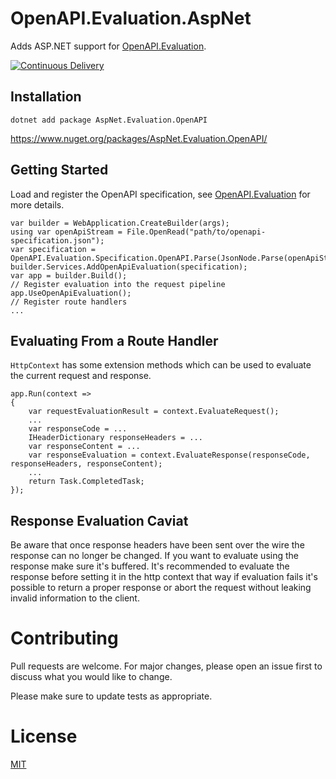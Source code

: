 # OpenAPI.Evaluation.AspNet
Adds ASP.NET support for [OpenAPI.Evaluation](https://github.com/Fresa/OpenAPI.Evaluation).

[![Continuous Delivery](https://github.com/Fresa/OpenAPI.Evaluation.AspNet/actions/workflows/cd.yml/badge.svg)](https://github.com/Fresa/OpenAPI.Evaluation.AspNet/actions/workflows/cd.yml)

## Installation
```Shell
dotnet add package AspNet.Evaluation.OpenAPI
```

https://www.nuget.org/packages/AspNet.Evaluation.OpenAPI/

## Getting Started
Load and register the OpenAPI specification, see [OpenAPI.Evaluation](https://github.com/Fresa/OpenAPI.Evaluation) for more details.
```dotnet
var builder = WebApplication.CreateBuilder(args);
using var openApiStream = File.OpenRead("path/to/openapi-specification.json");
var specification = OpenAPI.Evaluation.Specification.OpenAPI.Parse(JsonNode.Parse(openApiStream));
builder.Services.AddOpenApiEvaluation(specification);
var app = builder.Build();
// Register evaluation into the request pipeline
app.UseOpenApiEvaluation();
// Register route handlers
...
``` 
## Evaluating From a Route Handler
`HttpContext` has some extension methods which can be used to evaluate the current request and response.
```dotnet
app.Run(context =>
{
    var requestEvaluationResult = context.EvaluateRequest();
    ...
    var responseCode = ...
    IHeaderDictionary responseHeaders = ...
    var responseContent = ...
    var responseEvaluation = context.EvaluateResponse(responseCode, responseHeaders, responseContent);
    ...
    return Task.CompletedTask;
});
``` 
## Response Evaluation Caviat
Be aware that once response headers have been sent over the wire the response can no longer be changed. If you want to evaluate using the response make sure it's buffered. It's recommended to evaluate the response before setting it in the http context that way if evaluation fails it's possible to return a proper response or abort the request without leaking invalid information to the client.

# Contributing
Pull requests are welcome. For major changes, please open an issue first to discuss what you would like to change.

Please make sure to update tests as appropriate.

# License
[MIT](LICENSE)